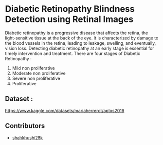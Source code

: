 # Diabetic Retinopathy Blindness Detection using Retinal Images

Diabetic retinopathy is a progressive disease that affects the retina, the light-sensitive tissue at the back of the eye. It is characterized by damage to the blood vessels in the retina, leading to leakage, swelling, and eventually, vision loss. Detecting diabetic retinopathy at an early stage is essential for timely intervention and treatment. There are four stages of Diabetic Retinopathy : 
1. Mild non proliferative
2. Moderate non proliferative
3. Severe non proliferative
4. Proliferative

## Dataset : 
  https://www.kaggle.com/datasets/mariaherrerot/aptos2019
  
## Contributors
- [shahkhushi28k](https://github.com/shahkhushi28k)





